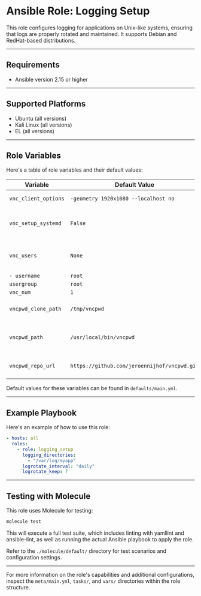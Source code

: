 # Ansible Role: Logging Setup

This role configures logging for applications on Unix-like systems, ensuring
that logs are properly rotated and maintained. It supports Debian and
RedHat-based distributions.

---

## Requirements

- Ansible version 2.15 or higher

---

## Supported Platforms

- Ubuntu (all versions)
- Kali Linux (all versions)
- EL (all versions)

---

## Role Variables

Here's a table of role variables and their default values:

<!--- vars table -->
| Variable | Default Value | Description |
| --- | --- | --- |
| `vnc_client_options` | `-geometry 1920x1080 --localhost no` | VNC client options |
| `vnc_setup_systemd` | `False` | Define whether to setup systemd |
| `vnc_users` | `None` | Define default users for VNC setup |
| `- username` | `root` |  |
| `usergroup` | `root` |  |
| `vnc_num` | `1` |  |
| `vncpwd_clone_path` | `/tmp/vncpwd` | Path to clone [vncpwd](https://github.com/jeroennijhof/vncpwd). |
| `vncpwd_path` | `/usr/local/bin/vncpwd` | Location in $PATH to install [vncpwd](https://github.com/jeroennijhof/vncpwd) |
| `vncpwd_repo_url` | `https://github.com/jeroennijhof/vncpwd.git` | Path to clone [vncpwd](https://github.com/jeroennijhof/vncpwd) |

<!--- end vars table -->

Default values for these variables can be found in `defaults/main.yml`.

---

## Example Playbook

Here's an example of how to use this role:

```yaml
- hosts: all
  roles:
    - role: logging_setup
      logging_directories:
        - "/var/log/myapp"
      logrotate_interval: "daily"
      logrotate_keep: 7
```

---

## Testing with Molecule

This role uses Molecule for testing:

```bash
molecule test
```

This will execute a full test suite, which includes linting with yamllint and
ansible-lint, as well as running the actual Ansible playbook to apply the role.

Refer to the `./molecule/default/` directory for test scenarios and
configuration settings.

---

For more information on the role's capabilities and additional configurations,
inspect the `meta/main.yml`, `tasks/`, and `vars/` directories within the role
structure.
